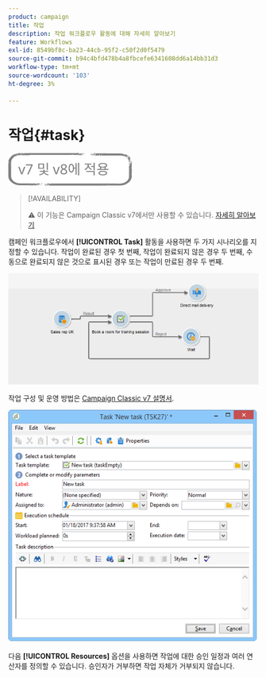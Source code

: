 ```yaml
---
product: campaign
title: 작업
description: 작업 워크플로우 활동에 대해 자세히 알아보기
feature: Workflows
exl-id: 8549bf8c-ba23-44cb-95f2-c50f2d0f5479
source-git-commit: b94c4bfd478b4a8fbcefe6341608dd6a14bb31d3
workflow-type: tm+mt
source-wordcount: '103'
ht-degree: 3%

---
```


# 작업{#task}

![](../../assets/common.svg)

>[!AVAILABILITY]
>
>:warning: 이 기능은 Campaign Classic v7에서만 사용할 수 있습니다. [자세히 알아보기](../../mrm/using/creating-and-managing-tasks.md)

캠페인 워크플로우에서 **[!UICONTROL Task]** 활동을 사용하면 두 가지 시나리오를 지정할 수 있습니다. 작업이 완료된 경우 첫 번째, 작업이 완료되지 않은 경우 두 번째, 수동으로 완료되지 않은 것으로 표시된 경우 또는 작업이 만료된 경우 두 번째.

![](assets/mrm_task_in_workflow.png)

작업 구성 및 운영 방법은 [Campaign Classic v7 설명서](../../mrm/using/creating-and-managing-tasks.md).

![](assets/wkf_task_activity.png)

다음 **[!UICONTROL Resources]** 옵션을 사용하면 작업에 대한 승인 일정과 여러 연산자를 정의할 수 있습니다. 승인자가 거부하면 작업 자체가 거부되지 않습니다.
